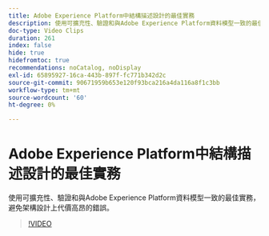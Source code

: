 ```yaml
---
title: Adobe Experience Platform中結構描述設計的最佳實務
description: 使用可擴充性、驗證和與Adobe Experience Platform資料模型一致的最佳實務，避免架構設計上代價高昂的錯誤。
doc-type: Video Clips
duration: 261
index: false
hide: true
hidefromtoc: true
recommendations: noCatalog, noDisplay
exl-id: 65895927-16ca-443b-897f-fc771b342d2c
source-git-commit: 90671959b653e120f93bca216a4da116a8f1c3bb
workflow-type: tm+mt
source-wordcount: '60'
ht-degree: 0%

---
```


# Adobe Experience Platform中結構描述設計的最佳實務

使用可擴充性、驗證和與Adobe Experience Platform資料模型一致的最佳實務，避免架構設計上代價高昂的錯誤。

<!-- 72_S655_3442541_260_best-practices-for-schema-design-in-adobe-experience-platform -->
>[!VIDEO](https://video.tv.adobe.com/v/3460132/?learn=on&enablevpops=true&captions=chi_hant)
